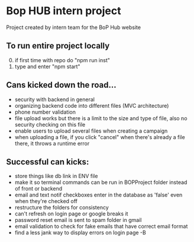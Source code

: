 # Bop HUB intern project
Project created by intern team for the BoP Hub website

## To run entire project locally
0. if first time with repo do "npm  run inst"
1. type and enter "npm start"

## Cans kicked down the road...
* security with backend in general
* organizing backend code into different files (MVC architecture)
* phone number validation
* file upload works but there is a limit to the size and type of file, also no security checking on this file
* enable users to upload several files when creating a campaign
* when uploading a file, if you click "cancel" when there's already a file there, it throws a runtime error

## Successful can kicks:
* store things like db link in ENV file
* make it so terminal commands can be run in BOPProject folder instead of front or backend
* email and text notif checkboxes enter in the database as 'false' even when they're checked off
* restructure the folders for consistency
* can't refresh on login page or google breaks it
* password reset email is sent to spam folder in gmail
* email validation to check for fake emails that have correct email format
* find a less jank way to display errors on login page -B
